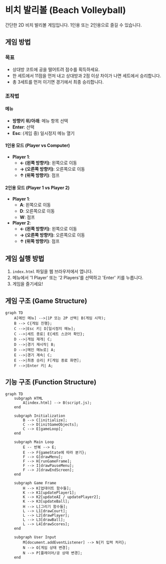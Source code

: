 # 비치 발리볼 (Beach Volleyball)

간단한 2D 비치 발리볼 게임입니다. 1인용 또는 2인용으로 즐길 수 있습니다.

## 게임 방법

### 목표
- 상대방 코트에 공을 떨어트려 점수를 획득하세요.
- 한 세트에서 11점을 먼저 내고 상대방과 2점 이상 차이가 나면 세트에서 승리합니다.
- 총 3세트를 먼저 이기면 경기에서 최종 승리합니다.

### 조작법

#### 메뉴
- **방향키 위/아래**: 메뉴 항목 선택
- **Enter**: 선택
- **Esc**: (게임 중) 일시정지 메뉴 열기

#### 1인용 모드 (Player vs Computer)
- **Player 1**:
    - **← (왼쪽 방향키)**: 왼쪽으로 이동
    - **→ (오른쪽 방향키)**: 오른쪽으로 이동
    - **↑ (위쪽 방향키)**: 점프

#### 2인용 모드 (Player 1 vs Player 2)
- **Player 1**:
    - **A**: 왼쪽으로 이동
    - **D**: 오른쪽으로 이동
    - **W**: 점프
- **Player 2**:
    - **← (왼쪽 방향키)**: 왼쪽으로 이동
    - **→ (오른쪽 방향키)**: 오른쪽으로 이동
    - **↑ (위쪽 방향키)**: 점프

## 게임 실행 방법
1.  `index.html` 파일을 웹 브라우저에서 엽니다.
2.  메뉴에서 '1 Player' 또는 '2 Players'를 선택하고 'Enter' 키를 누릅니다.
3.  게임을 즐기세요!

## 게임 구조 (Game Structure)

```mermaid
graph TD
    A[메인 메뉴] -->|1P 또는 2P 선택| B(게임 시작);
    B --> C{게임 진행};
    C -->|Esc 키| D[일시정지 메뉴];
    C -->|세트 종료| E{세트 스코어 확인};
    D -->|게임 재개| C;
    D -->|경기 재시작| B;
    D -->|메인 메뉴로| A;
    E -->|경기 계속| C;
    E -->|최종 승리| F[게임 종료 화면];
    F -->|Enter 키| A;
```

## 기능 구조 (Function Structure)

```mermaid
graph TD
    subgraph HTML
        A[index.html] --> B(script.js);
    end

    subgraph Initialization
        B --> C[initialize];
        C --> D[initGameObjects];
        C --> E[gameLoop];
    end

    subgraph Main Loop
        E -- 반복 --> E;
        E --> F{gameState에 따라 분기};
        F --> G[drawMenu];
        F --> H[runGameFrame];
        F --> I[drawPauseMenu];
        F --> J[drawEndScreen];
    end

    subgraph Game Frame
        H --> K[업데이트 함수들];
        K --> K1[updatePlayer1];
        K --> K2[updateAI / updatePlayer2];
        K --> K3[updateBall];
        H --> L[그리기 함수들];
        L --> L1[drawCourt];
        L --> L2[drawPlayer];
        L --> L3[drawBall];
        L --> L4[drawScores];
    end

    subgraph User Input
        M[document.addEventListener] --> N{키 입력 처리};
        N --> O[게임 상태 변경];
        N --> P[플레이어/공 상태 변경];
    end
```